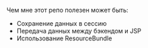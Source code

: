 Чем мне этот репо полезен может быть:
- Сохранение данных в сессию
- Передача данных между бэкендом и JSP
- Использование ResourceBundle
